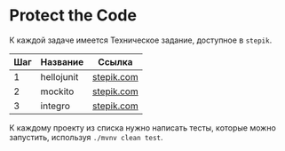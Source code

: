 # Protect the Code

К каждой задаче имеется Техническое задание, доступное в `stepik`.

| Шаг | Название     | Ссылка                  | 
| --- | ------- | -------------------------     |
| 1   | hellojunit    | [stepik.com](./README.md)     |
| 2   | mockito  | [stepik.com](./README.md)     |
| 3   | integro     | [stepik.com](./README.md)     |

К каждому проекту из списка нужно написать тесты, которые можно запустить, используя `./mvnv clean test`.
